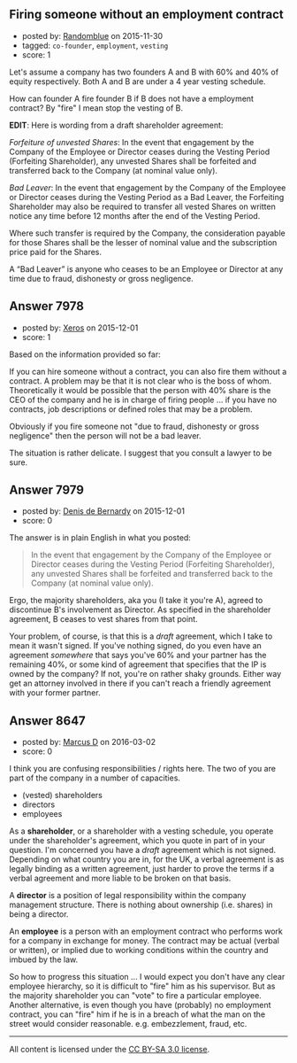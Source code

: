 ## Firing someone without an employment contract

- posted by: [Randomblue](https://stackexchange.com/users/363551/randomblue) on 2015-11-30
- tagged: `co-founder`, `employment`, `vesting`
- score: 1

Let's assume a company has two founders A and B with 60% and 40% of equity respectively. Both A and B are under a 4 year vesting schedule.

How can founder A fire founder B if B does not have a employment contract? By "fire" I mean stop the vesting of B.

**EDIT**: Here is wording from a draft shareholder agreement:

*Forfeiture of unvested Shares*: In the event that engagement by the Company of the Employee or Director ceases during the Vesting Period (Forfeiting Shareholder), any unvested Shares shall be forfeited and transferred back to the Company (at nominal value only).

*Bad Leaver*: In the event that engagement by the Company of the Employee or Director ceases during the Vesting Period as a Bad Leaver, the Forfeiting Shareholder may also be required to transfer all vested Shares on written notice any time before 12 months after the end of the Vesting Period.

Where such transfer is required by the Company, the consideration payable for those Shares shall be the lesser of nominal value and the subscription price paid for the Shares.

A “Bad Leaver” is anyone who ceases to be an Employee or Director at any time due to fraud, dishonesty or gross negligence.


## Answer 7978

- posted by: [Xeros](https://stackexchange.com/users/6984932/xeros) on 2015-12-01
- score: 1

Based on the information provided so far:

If you can hire someone without a contract, you can also fire them without a contract. A problem may be that it is not clear who is the boss of whom. Theoretically it would be possible that the person with 40% share is the CEO of the company and he is in charge of firing people ... if you have no contracts, job descriptions or defined roles that may be a problem.

Obviously if you fire someone not "due to fraud, dishonesty or gross negligence" then the person will not be a bad leaver.

The situation is rather delicate. I suggest that you consult a lawyer to be sure.


## Answer 7979

- posted by: [Denis de Bernardy](https://stackexchange.com/users/182468/denis-de-bernardy) on 2015-12-01
- score: 0

The answer is in plain English in what you posted:

> In the event that engagement by the Company of the Employee or Director ceases during the Vesting Period (Forfeiting Shareholder), any unvested Shares shall be forfeited and transferred back to the Company (at nominal value only).

Ergo, the majority shareholders, aka you (I take it you're A), agreed to discontinue B's involvement as Director. As specified in the shareholder agreement, B ceases to vest shares from that point.

Your problem, of course, is that this is a *draft* agreement, which I take to mean it wasn't signed. If you've nothing signed, do you even have an agreement *somewhere* that says you've 60% and your partner has the remaining 40%, or some kind of agreement that specifies that the IP is owned by the company? If not, you're on rather shaky grounds. Either way get an attorney involved in there if you can't reach a friendly agreement with your former partner.


## Answer 8647

- posted by: [Marcus D](https://stackexchange.com/users/258531/marcus-d) on 2016-03-02
- score: 0

I think you are confusing responsibilities / rights here. The two of you are part of the company in a number of capacities.

 - (vested) shareholders
 - directors
 - employees

As a **shareholder**, or a shareholder with a vesting schedule, you operate under the shareholder's agreement, which you quote in part of in your question. I'm concerned you have a _draft_ agreement which is not signed. Depending on what country you are in, for the UK, a verbal agreement is as legally binding as a written agreement, just harder to prove the terms if a verbal agreement and more liable to be broken on that basis.

A **director** is a position of legal responsibility within the company management structure. There is nothing about ownership (i.e. shares) in being a director.

An **employee** is a person with an employment contract who performs work for a company in exchange for money. The contract may be actual (verbal or written), or implied due to working conditions within the country and imbued by the law.

So how to progress this situation ... I would expect you don't have any clear employee hierarchy, so it is difficult to "fire" him as his supervisor. But as the majority shareholder you can "vote" to fire a particular employee. Another alternative, is even though you have (probably) no employment contract, you can "fire" him if he is in a breach of what the man on the street would consider reasonable. e.g. embezzlement, fraud, etc.



---

All content is licensed under the [CC BY-SA 3.0 license](https://creativecommons.org/licenses/by-sa/3.0/).
